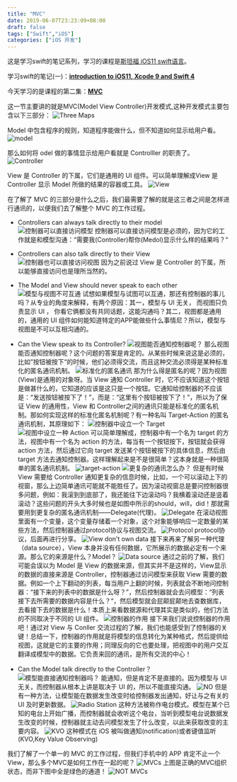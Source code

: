 ```yaml
---
title: "MVC"
date: 2019-06-07T23:23:09+08:00
draft: false
tags: ["Swift","iOS"]
categories: ["iOS 开发"]
---
```


这是学习swift的笔记系列，学习的课程是[斯坦福  iOS11 swift语言](https://www.bilibili.com/medialist/play/ml148451180)。

学习swift的笔记(一)：[**introduction to iOS11, Xcode 9 and Swift 4**](https://kimyang.cn/2019/2019-06-01-swiftlearning1/)

今天学习的是课程的第二集：[**MVC**](https://www.bilibili.com/video/av16339375/?p=2)

这一节主要讲的就是MVC(Model View Controller)开发模式,这种开发模式主要包含以下三部分：
![Three Maps](https://blog-img-1256389522.cos.ap-chengdu.myqcloud.com/SwiftLearning/p5.png)

Model 中包含程序的规则，知道程序能做什么，但不知道如何显示给用户看。
![model](https://blog-img-1256389522.cos.ap-chengdu.myqcloud.com/SwiftLearning/20190607220048.png)

那么如何将 odel 做的事情显示给用户看就是 Controlller 的职责了。
![Controller](https://blog-img-1256389522.cos.ap-chengdu.myqcloud.com/SwiftLearning/20190609133259.png)

View 是 Controller 的下属，它们是通用的 UI 组件。可以简单理解成View 是 Controller 显示 Model 所做的结果的容器或工具。
![View](https://blog-img-1256389522.cos.ap-chengdu.myqcloud.com/SwiftLearning/20190609141156.png)

在了解了 MVC 的三部分是什么之后，我们最需要了解的就是这三者之间是怎样进行通讯的，以便我们去了解整个 MVC 的工作过程。

+ Controllers can always talk directly to their model
![控制器可以直接访问模型](https://blog-img-1256389522.cos.ap-chengdu.myqcloud.com/SwiftLearning/20190609142317.png)
控制器可以直接访问模型是必须的，因为它的工作就是和模型沟通：“需要我(Controller)帮你(Medol)显示什么样的结果吗？“

+ Controllers can also talk directly to their View
![控制器也可以直接访问视图](https://blog-img-1256389522.cos.ap-chengdu.myqcloud.com/SwiftLearning/20190609143208.png)
因为之前说过 View 是 Controller 的下属，所以能够直接访问也是理所当然的。

+ The Model and View should never speak to each other
![模型与视图不可互通](https://blog-img-1256389522.cos.ap-chengdu.myqcloud.com/SwiftLearning/20190609143722.png)
试想如果模型与试图可以互通，那还有控制器的事儿吗？从专业的角度来解释，有两个原因：其一，模型与 UI 无关， 而视图只负责显示 UI ， 你看它俩都没有共同话题，这能沟通吗？其二，视图都是通用的，通用的 UI 组件如何能知道特定的APP能做些什么事情尼？所以，模型与视图是不可以互相沟通的。

+ Can the View speak to its Controller?
![视图能否通知控制器呢？](https://blog-img-1256389522.cos.ap-chengdu.myqcloud.com/SwiftLearning/20190609145119.png)
那么视图能否通知控制器呢？这个问题的答案是肯定的。从某些时候来说这是必须的，比如”按钮被按下“的时候，他们必须得交流，而且这种交流必须得是某种标准化的匿名通讯机制。
![标准化的匿名通讯](https://blog-img-1256389522.cos.ap-chengdu.myqcloud.com/SwiftLearning/20190609145939.png)
那为什么得是匿名的呢？因为视图(View)是通用的对象呀。当 View 通知 Controller 时，它不应该知道这个按钮是做甚什么的，它知道的应该是这只是一个按钮。它通知给控制器的不应该是：“发送按钮被按下了！”，而是：“这里有个按钮被按下了！”，所以为了保证 View 的通用性，View 和  Controller之间的通讯只能是标准化的匿名机制。那如何实现这样的标准化匿名机制呢？有一种名叫 Target-Action 的匿名通讯机制，其原理如下：
![控制器中设立一个 Target](https://blog-img-1256389522.cos.ap-chengdu.myqcloud.com/SwiftLearning/20190609144836.png)
![视图中设立一种 Action](https://blog-img-1256389522.cos.ap-chengdu.myqcloud.com/SwiftLearning/20190609151058.png)
可以简单理解成，控制器中有一个名为 target 的方法，视图中有一个名为 action 的方法，每当有一个按钮按下，按钮就会获得 action 方法，然后通过它向 target 发送某个按钮被按下的具体信息，然后由 target 方法去通知控制器。这样理解起来是不是很简单？这本身就是一种很简单的匿名通讯机制。
![target-action](https://blog-img-1256389522.cos.ap-chengdu.myqcloud.com/SwiftLearning/20190609152110.png)
![更复杂的通讯怎么办？](https://blog-img-1256389522.cos.ap-chengdu.myqcloud.com/SwiftLearning/20190609152740.png)
但是有时候 View 需要给 Controller 通知更复杂的信息时候，比如，一个可以滚动上下的视窗，那么上边简单通讯可能就不能胜任了。因为滚动视窗总是要问控制器很多问题，例如：我滚到到底部了，我还能往下边滚动吗？我横着滚动还是竖着滚动？这些问题的开头大多时候也是如图中所示的should，will，did！那就需要用到更复杂的匿名通讯机制——Delegate(代理)。
![Delegate](https://blog-img-1256389522.cos.ap-chengdu.myqcloud.com/SwiftLearning/20190609153100.png)
在滚动视图里面有一个变量，这个变量存储着一个对象，这个对象能够响应一定数量的某些方法，然后控制器通过protocol协议与视图交流。
![Protocol](https://blog-img-1256389522.cos.ap-chengdu.myqcloud.com/SwiftLearning/20190609153814.png)
protocol协议，后面再进行分享。
![View don't own data](https://blog-img-1256389522.cos.ap-chengdu.myqcloud.com/SwiftLearning/20190609154321.png)
接下来再来了解另一种代理（data source），View 本身并没有任何数据，它所展示的数据必定有一个来源。那么它的来源是什么？Model？
![Data source](https://blog-img-1256389522.cos.ap-chengdu.myqcloud.com/SwiftLearning/20190609154159.png)
通过之前的了解，我们可能会误以为 Model 是 View 的数据来源，但其实并不是这样的，View显示的数据的直接来源是 Controller，控制器通过访问模型来获取 View 需要的数据。例如一个上下翻动的列表，每当用户上翻的时候，列表就会不断地问控制器：“接下来的列表中的数据是什么呀？”，然后控制器就会去问模型：“列表接下去所需要的数据内容是什么？“，然后模型就会屁颠屁颠地去查数据库，去看接下去的数据是什么！本质上来看数据源和代理其实是类似的，他们方法的不同取决于不同的 UI 组件。
![控制器的作用](https://blog-img-1256389522.cos.ap-chengdu.myqcloud.com/SwiftLearning/20190609164337.png)
接下来我们说说控制器的作用吧！通过对 View 与 Conller 交流过程的了解，我们也能感受到了控制器的关键！总结一下，控制器的作用就是将模型的信息转化为某种格式，然后提供给视图，这就是它的主要的作用；同理反向的它也要处理，把视图中的用户交互翻译成模型中的数据。它负责来回的通讯，是所有交流的中心！

+ Can the Model talk directly to the Controller？
![模型能直接通知控制器吗？](https://blog-img-1256389522.cos.ap-chengdu.myqcloud.com/SwiftLearning/20190609164916.png)
能通知，但是肯定不是直接的。因为模型与 UI 无关，而控制器从根本上讲是取决于 UI 的，所以不能直接沟通。
![NO](https://blog-img-1256389522.cos.ap-chengdu.myqcloud.com/SwiftLearning/20190609165252.png)
但是有一种方法，让模型能在数据发生改变时给控制器发出通知，好让与之有关的 UI 及时更新数据。
![Radio Station](https://blog-img-1256389522.cos.ap-chengdu.myqcloud.com/SwiftLearning/20190609165626.png)
这种方法被称作电台模式。模型在某个已知的电台上开始广播，而控制器就会收听这个电台，当听到模型电台说数据发生改变的时候，控制器就主动去问模型发生了什么改变，以此来获取改变的主要内容。
![KVO](https://blog-img-1256389522.cos.ap-chengdu.myqcloud.com/SwiftLearning/20190609165934.png)
这种模式在 iOS  被叫做通知(notification)或者键值监听(KVO,Key Value Observing)

我们了解了一个单一的 MVC 的工作过程，但我们手机中的 APP 肯定不止一个 View，那么多个MVC是如何工作在一起的呢？
![MVCs](https://blog-img-1256389522.cos.ap-chengdu.myqcloud.com/SwiftLearning/20190609170830.png)
上图是正确的MVC组织状态，而非下图中全是绿色的通道！
![NOT MVCs](https://blog-img-1256389522.cos.ap-chengdu.myqcloud.com/SwiftLearning/20190609171255.png)
